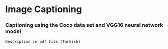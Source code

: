 # Image Captioning

### Captioning using the Coco data set and VGG16 neural network model

`Description in pdf file (Turkish)`